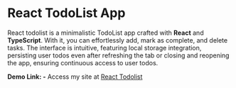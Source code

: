 # React TodoList App

React todolist is a minimalistic TodoList app crafted with **React** and **TypeScript**. With it, you can effortlessly add, mark as complete, and delete tasks. The interface is intuitive, featuring local storage integration, persisting user todos even after refreshing the tab or closing and reopening the app, ensuring continuous access to user todos.

**Demo Link: -** Access my site at [React Todolist](https://todolist-typescript-omega.vercel.app/)
